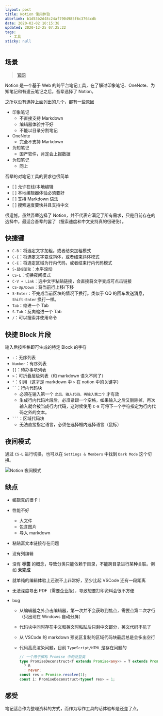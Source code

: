 ```yaml
---
layout: post
title: Notion 使用体验
abbrlink: b1d53b2d48c24af7904985f6c3764cdb
date: 2020-02-02 10:15:38
updated: 2020-12-25 07:25:22
tags:
  - 工具
sticky: null
---
```


## 场景

> [官网](http://notion.so)

Notion 是一个基于 Web 的跨平台笔记工具，在了解过印象笔记、OneNote、为知笔记和有道云笔记之后，吾辈选择了 Notion。

之所以没有选择上面列出的几个，都有一些原因

- 印象笔记
  - 不直接支持 Markdown
  - 编辑器体验并不好
  - 不能以目录分割笔记
- OneNote
  - 完全不支持 Markdown
- 为知笔记
  - 国产软件，肯定会上报数据
- 为知笔记
  - 同上

吾辈的对笔记工具的要求也很简单

- \[ ] 允许在线/本地编辑
- \[ ] 本地编辑器体验必须要好
- \[ ] 支持 Markdown 语法
- \[ ] 搜索速度要快并且支持中文

很遗憾，虽然吾辈选择了 Notion，并不代表它满足了所有需求，只是目前存在的选择中，最适合吾辈的罢了（搜索速度和中文支持真的很硬伤）。

## 快捷键

- `C-B`：将选定文字加粗，或者结束加粗模式
- `C-I`：将选定文字变成斜体，或者结束斜体模式
- `C-E`：将选定区域为行内代码，或者结束行内代码模式
- `S-鼠标滚轮`：水平滚动
- `CS-L`：切换夜间模式
- `C-V + Link`：选中文字粘贴链接，会直接将文字变成可点击链接
- `CS-Up/Down`：将当前行上移/下移
- `S-Enter`：不完成当前区块的情况下换行。类似于 QQ 的回车发送消息，`Shift-Enter` 换行一样。
- `Tab`：缩进一个 Tab
- `S-Tab`：反向缩进一个 Tab
- `/`：可以搜索并使用命令

## 快捷 Block 片段

输入后按空格即可生成的特定 Block 的字符

- `-`：无序列表
- `Number`：有序列表
- `[]`：待办事项列表
- `>`：可折叠层级列表（和 markdown 语义不同了）
- `"`：引用（这才是 markdown 中 `>` 在 notion 中的关键字）
- <code>\`\`</code>：行内代码块
  - 必须在输入第一个 `之后，输入代码，再输入第二个` 才有效
  - 生成行内代码片段后，必须紧跟一个空格，如果输入之后又删除掉，再次输入就会被当成行内代码，这时候使用 `C-E` 可将下一个字符指定为行内代码之外的文本。
- <code>\`\`\`</code>：区域代码块
  - 无法直接指定语言，必须在选择框内选择语言（鼠标）

## 夜间模式

通过 `CS-L` 进行切换，也可以在 `Settings & Members` 中找到 `Dark Mode` 这个切换。

![Notion 夜间模式](https://cdn.jsdelivr.net/gh/rxliuli/img-bed/20191201224609.png)

## 缺点

- 编辑真的很卡！
- 性能不好
  - 大文件
  - 包含图片
  - 导入 markdown
- 粘贴富文本链接存在问题
- 没有列编辑
- 没有 **标签** 的概念，导致分类只能依赖于目录，不能跨目录进行某种关联。例如 **未完成**
- 就单纯的编辑体验上还说不上非常好，至少比起 VSCode 还有一段距离
- 无法深度导出 PDF（需要企业版），导致想要打印资料会很不方便
- bug

  - 从编辑器之外点击编辑器，第一次并不会获取到焦点，需要点第二次才行（只出现在 Windows 自动分屏）
  - 代码块中同时存在中文和英文时粘贴后只剩中文部分，英文代码不见了
  - 从 VSCode 的 markdown 预览区复制的区域代码块最后总是会多出空行
  - 代码高亮渲染问题，目前 `TypeScript/HTML` 是存在问题的

    ```ts
    // 一个用于解构 Promise 中的泛型类
    type PromiseDeconstruct<T extends Promise<any>> = T extends Promise<infer R>
      ? R
      : never;
    const res = Promise.resolve(1);
    const i: PromiseDeconstruct<typeof res> = 1;
    ```

## 感受

笔记适合作为整理资料的方式，而作为写作工具的话体验却是还差了点。
